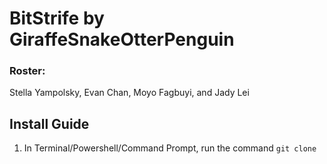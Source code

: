 # BitStrife by GiraffeSnakeOtterPenguin
### Roster:
Stella Yampolsky, Evan Chan, Moyo Fagbuyi, and Jady Lei


## Install Guide
1. In Terminal/Powershell/Command Prompt, run the command `git clone`
